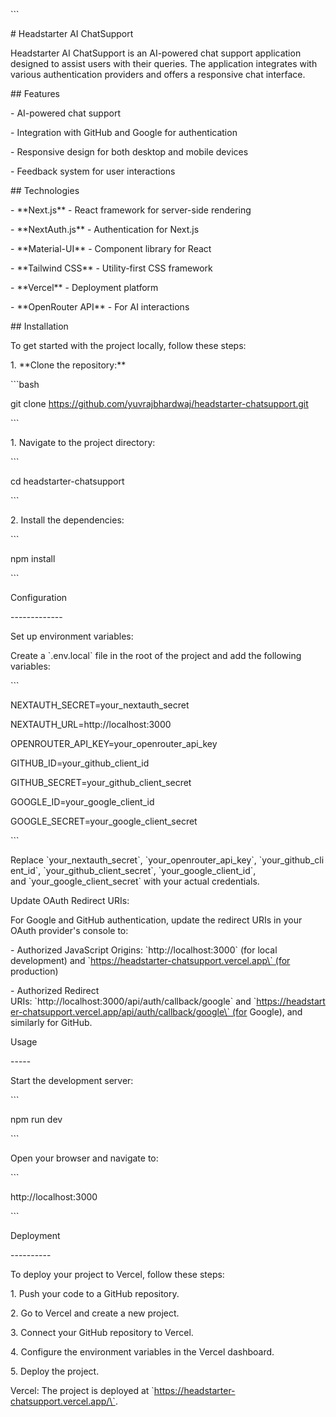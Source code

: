 \`\`\`

\# Headstarter AI ChatSupport

Headstarter AI ChatSupport is an AI-powered chat support application designed to assist users with their queries. The application integrates with various authentication providers and offers a responsive chat interface.

\## Features

\- AI-powered chat support

\- Integration with GitHub and Google for authentication

\- Responsive design for both desktop and mobile devices

\- Feedback system for user interactions

\## Technologies

\- \*\*Next.js\*\* - React framework for server-side rendering

\- \*\*NextAuth.js\*\* - Authentication for Next.js

\- \*\*Material-UI\*\* - Component library for React

\- \*\*Tailwind CSS\*\* - Utility-first CSS framework

\- \*\*Vercel\*\* - Deployment platform

\- \*\*OpenRouter API\*\* - For AI interactions

\## Installation

To get started with the project locally, follow these steps:

1\. \*\*Clone the repository:\*\*

\`\`\`bash

git clone https://github.com/yuvrajbhardwaj/headstarter-chatsupport.git

\`\`\`

1\. Navigate to the project directory:

\`\`\`

cd headstarter-chatsupport

\`\`\`

2\. Install the dependencies:

\`\`\`

npm install

\`\`\`

Configuration

\-------------

Set up environment variables:

Create a \`.env.local\` file in the root of the project and add the following variables:

\`\`\`

NEXTAUTH\_SECRET=your\_nextauth\_secret

NEXTAUTH\_URL=http://localhost:3000

OPENROUTER\_API\_KEY=your\_openrouter\_api\_key

GITHUB\_ID=your\_github\_client\_id

GITHUB\_SECRET=your\_github\_client\_secret

GOOGLE\_ID=your\_google\_client\_id

GOOGLE\_SECRET=your\_google\_client\_secret

\`\`\`

Replace \`your\_nextauth\_secret\`, \`your\_openrouter\_api\_key\`, \`your\_github\_client\_id\`, \`your\_github\_client\_secret\`, \`your\_google\_client\_id\`, and \`your\_google\_client\_secret\` with your actual credentials.

Update OAuth Redirect URIs:

For Google and GitHub authentication, update the redirect URIs in your OAuth provider's console to:

\- Authorized JavaScript Origins: \`http://localhost:3000\` (for local development) and \`https://headstarter-chatsupport.vercel.app\` (for production)

\- Authorized Redirect URIs: \`http://localhost:3000/api/auth/callback/google\` and \`https://headstarter-chatsupport.vercel.app/api/auth/callback/google\` (for Google), and similarly for GitHub.

Usage

\-----

Start the development server:

\`\`\`

npm run dev

\`\`\`

Open your browser and navigate to:

\`\`\`

http://localhost:3000

\`\`\`

Deployment

\----------

To deploy your project to Vercel, follow these steps:

1\. Push your code to a GitHub repository.

2\. Go to Vercel and create a new project.

3\. Connect your GitHub repository to Vercel.

4\. Configure the environment variables in the Vercel dashboard.

5\. Deploy the project.

Vercel: The project is deployed at \`https://headstarter-chatsupport.vercel.app/\`.